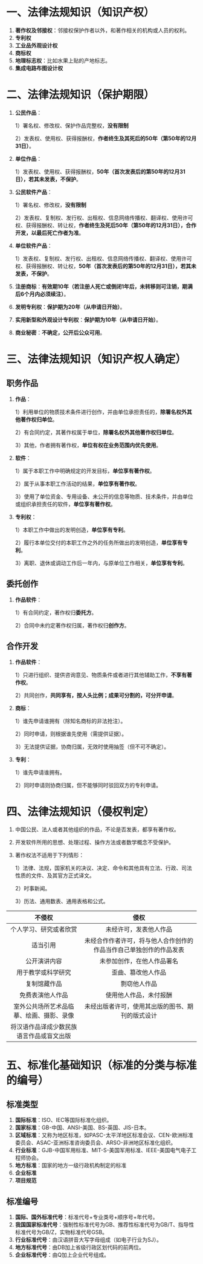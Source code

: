 # 一、法律法规知识（知识产权）

1. **著作权及邻接权**：邻接权保护作者以外，和著作相关的机构或人员的权利。
2. **专利权**
3. **工业品外观设计权**
4. **商标权**
5. **地理标志权**：比如水果上贴的产地标志。
6. **集成电路布图设计权**

# 二、法律法规知识（保护期限）

1. **公民作品**：

   1）署名权、修改权、保护作品完整权，**没有限制**

   2）发表权、使用权、获得报酬权，**作者终生及其死后的50年（第50年的12月31日）**。

2. **单位作品**：

   1）发表权、使用权、获得报酬权，**50年（首次发表后的第50年的12月31日），若其未发表，不保护**。

3. **公民软件产品**：

   1）署名权、修改权，**没有限制**

   2）发表权、复制权、发行权、出租权、信息网络传播权、翻译权、使用许可权、获得报酬权、转让权，**作者终生及死后50年（第50年的12月31日），合作开发，以最后死亡作者为准**。

4. **单位软件产品**：

   1）发表权、复制权、发行权、出租权、信息网络传播权、翻译权、使用许可权、获得报酬权、转让权，**50年（首次发表后的第50年的12月31日），若其未发表，不保护**。

5. **注册商标**：**有效期10年（若注册人死亡或倒闭1年后，未转移则可注销，期满后6个月内必须续注）**。

6. **发明专利权**：**保护期为20年（从申请日开始）**。

7. **实用新型和外观设计专利权**：**保护期为10年（从申请日开始）**。

8. **商业秘密**：**不确定，公开后公众可用**。

# 三、法律法规知识（知识产权人确定）

## 职务作品

1. **作品**：

   1）利用单位的物质技术条件进行创作，并由单位承担责任的，**除署名权外其他著作权归单位**。

   2）有合同约定，其著作权属于单位，**除署名权外其他著作权归单位**。

   3）其他，作者拥有著作权，**单位有权在业务范围内优先使用**。

2. **软件**：

   1）属于本职工作中明确规定的开发目标，**单位享有著作权**。

   2）属于从事本职工作活动的结果，**单位享有著作权**。

   3）使用了单位资金、专用设备、未公开的信息等物质、技术条件，并由单位或组织承担责任的软件，**单位享有著作权**。

3. **专利权**：

   1）本职工作中做出的发明创造，**单位享有专利**。

   2）履行本单位交付的本职工作之外的任务所做出的发明创造，**单位享有专利**。

   3）离职、退休或调动工作后一年内，与原单位工作相关，**单位享有专利**。

## 委托创作

1. **作品软件**：

   1）有合同约定，著作权归**委托方**。

   2）合同中未约定著作权归属，著作权归**创作方**。

## 合作开发

1. **作品软件**：

   1）只进行组织、提供咨询意见、物质条件或者进行其他辅助工作，**不享有著作权**。

   2）共同创作，**共同享有，按人头比例；成果可分割的，可分开申请**。

1. **商标**：

   1）谁先申请谁拥有（除知名商标的非法抢注）。

   2）同时申请，则根据谁先使用（需提供证据）。

   3）无法提供证据，协商归属，无效时使用抽签（但不可不确定）。

2. **专利**：

   1）谁先申请谁拥有。

   2）同时申请则协商归属，但不能够同时驳回双方的专利申请。

# 四、法律法规知识（侵权判定）

1. 中国公民、法人或者其他组织的作品，不论是否发表，都享有著作权。

2. 开发软件所用的思想、处理过程、操作方法或者数学概念不受保护。

3. 著作权法不适用于下列情形：

   1）法律、法规，国家机关的决议、决定、命令和其他具有立法、行政、司法性质的文件、及其官方正式译文。

   2）时事新闻。

   3）历法、通用数表、通用表格和公式。

|                  不侵权                  |                             侵权                             |
| :--------------------------------------: | :----------------------------------------------------------: |
|          个人学习、研究或者欣赏          |                    未经许可，发表他人作品                    |
|                 适当引用                 | 未经合作作者许可，将与他人合作创作的作品当作自己单独创作的作品发表 |
|               公开演讲内容               |                  未参加创作，在他人作品署名                  |
|            用于教学或科学研究            |                      歪曲、篡改他人作品                      |
|               复制馆藏作品               |                         剽窃他人作品                         |
|             免费表演他人作品             |                    使用他人作品，未付报酬                    |
| 室外公共场所艺术品临摹、绘画、摄影、录像 |       未经出版者许可，使用其出版的图书、期刊的版式设计       |
| 将汉语作品译成少数民族语言作品或盲文出版 |                                                              |



# 五、标准化基础知识（标准的分类与标准的编号）

## 标准类型

1. **国际标准**：ISO、IEC等国际标准化组织。
2. **国家标准**：GB-中国、ANSI-美国、BS-英国、JIS-日本。
3. **区域标准**：又称为地区标准，如PASC-太平洋地区标准会议、CEN-欧洲标准委员会、ASAC-亚洲标准咨询委员会、ARSO-非洲地区标准化组织。
4. **行业标准**：GJB-中国军用标准、MIT-S-美国军用标准、IEEE-美国电气电子工程师协会。
5. **地方标准**：国家的地方一级行政机构制定的标准
6. **企业标准**
7. **项目规范**

## 标准编号

1. **国际、国外标准代号**：标准代号+专业类号+顺序号+年代号。
2. **我国国家标准代号**：强制性标准代号为GB、推荐性标准代号为GB/T、指导性标准代号为GB/Z，实物标准代号GSB。
3. **行业标准代号**：由汉语拼音大写字母组成（如电子行业为SJ）。
4. **地方标准代号**：由DB加上省级行政区划代码的前两位。
5. **企业标准代号**：由Q加上企业代号组成。

